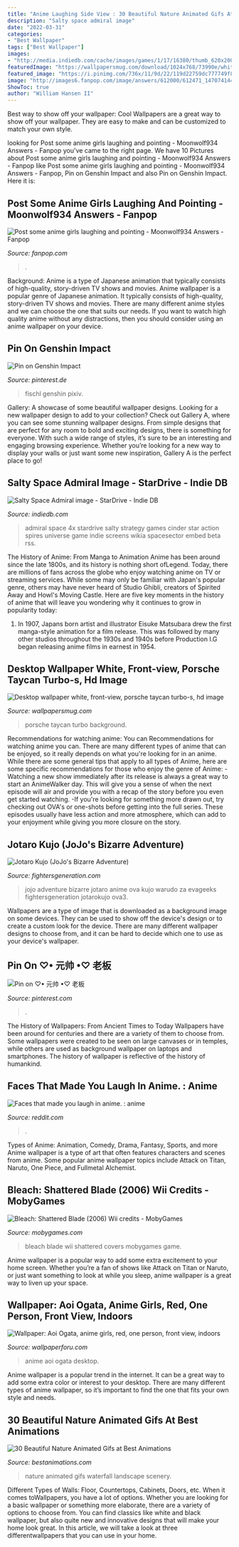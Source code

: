 ```yaml
---
title: "Anime Laughing Side View : 30 Beautiful Nature Animated Gifs At Best Animations"
description: "Salty space admiral image"
date: "2022-03-31"
categories:
- "Best Wallpaper"
tags: ["Best Wallpaper"]
images:
- "http://media.indiedb.com/cache/images/games/1/17/16380/thumb_620x2000/SceneHumanFinal.jpg"
featuredImage: "https://wallpapersmug.com/download/1024x768/73990e/white-porsche-taycan-turbo-s.jpg"
featured_image: "https://i.pinimg.com/736x/11/9d/22/119d22759dc777749f861103e5444cef.jpg"
image: "http://images6.fanpop.com/image/answers/612000/612471_1470741447181_405_300.jpg"
ShowToc: true
author: "William Hansen II"
---
```



Best way to show off your wallpaper:
Cool Wallpapers are a great way to show off your wallpaper. They are easy to make and can be customized to match your own style.

	

		
looking for Post some anime girls laughing and pointing - Moonwolf934 Answers - Fanpop you've came to the right page. We have 10 Pictures about Post some anime girls laughing and pointing - Moonwolf934 Answers - Fanpop like Post some anime girls laughing and pointing - Moonwolf934 Answers - Fanpop, Pin on Genshin Impact and also Pin on Genshin Impact. Here it is:
		
    
## Post Some Anime Girls Laughing And Pointing - Moonwolf934 Answers - Fanpop

<img loading=lazy src="http://images6.fanpop.com/image/answers/612000/612471_1470741447181_405_300.jpg" onerror="this.onerror=null;this.src='https://tse2.mm.bing.net/th?id=OIP.vY4lDN3NtkKe0fEi8lbk8gAAAA&amp;pid=15.1';" alt="Post some anime girls laughing and pointing - Moonwolf934 Answers - Fanpop">

_Source: fanpop.com_

>. 

	

Background: Anime is a type of Japanese animation that typically consists of high-quality, story-driven TV shows and movies.
Anime wallpaper is a popular genre of Japanese animation. It typically consists of high-quality, story-driven TV shows and movies. There are many different anime styles and we can choose the one that suits our needs. If you want to watch high quality anime without any distractions, then you should consider using an anime wallpaper on your device.

    
## Pin On Genshin Impact

<img loading=lazy src="https://i.pinimg.com/736x/11/9d/22/119d22759dc777749f861103e5444cef.jpg" onerror="this.onerror=null;this.src='https://tse3.mm.bing.net/th?id=OIP.nP8p1GWWn4D3cEtSdacdJQHaJ3&amp;pid=15.1';" alt="Pin on Genshin Impact">

_Source: pinterest.de_

>fischl genshin pixiv. 

	

Gallery: A showcase of some beautiful wallpaper designs.
Looking for a new wallpaper design to add to your collection? Check out Gallery A, where you can see some stunning wallpaper designs. From simple designs that are perfect for any room to bold and exciting designs, there is something for everyone. With such a wide range of styles, it’s sure to be an interesting and engaging browsing experience. Whether you’re looking for a new way to display your walls or just want some new inspiration, Gallery A is the perfect place to go!





	
	
    
## Salty Space Admiral Image - StarDrive - Indie DB

<img loading=lazy src="http://media.indiedb.com/cache/images/games/1/17/16380/thumb_620x2000/SceneHumanFinal.jpg" onerror="this.onerror=null;this.src='https://tse2.mm.bing.net/th?id=OIP.T1dOSjBaKBFVhuUTc2hhBgHaDT&amp;pid=15.1';" alt="Salty Space Admiral image - StarDrive - Indie DB">

_Source: indiedb.com_

>admiral space 4x stardrive salty strategy games cinder star action spires universe game indie screens wikia spacesector embed beta rss. 

	

The History of Anime: From Manga to Animation
Anime has been around since the late 1800s, and its history is nothing short ofLegend. Today, there are millions of fans across the globe who enjoy watching anime on TV or streaming services. While some may only be familiar with Japan's popular genre, others may have never heard of Studio Ghibli, creators of Spirited Away and Howl's Moving Castle. Here are five key moments in the history of anime that will leave you wondering why it continues to grow in popularity today:
1) In 1907, Japans born artist and illustrator Eisuke Matsubara drew the first manga-style animation for a film release. This was followed by many other studios throughout the 1930s and 1940s before Production I.G began releasing anime films in earnest in 1954.

    
## Desktop Wallpaper White, Front-view, Porsche Taycan Turbo-s, Hd Image

<img loading=lazy src="https://wallpapersmug.com/download/1024x768/73990e/white-porsche-taycan-turbo-s.jpg" onerror="this.onerror=null;this.src='https://tse3.mm.bing.net/th?id=OIP.tVBwa7H4PHXEXZ8flmVtIwHaFj&amp;pid=15.1';" alt="Desktop wallpaper white, front-view, porsche taycan turbo-s, hd image">

_Source: wallpapersmug.com_

>porsche taycan turbo background. 

	

Recommendations for watching anime: You can
Recommendations for watching anime you can. There are many different types of anime that can be enjoyed, so it really depends on what you're looking for in an anime. While there are some general tips that apply to all types of Anime, here are some specific recommendations for those who enjoy the genre of Anime: 
-Watching a new show immediately after its release is always a great way to start an AnimeWalker day. This will give you a sense of when the next episode will air and provide you with a recap of the story before you even get started watching. 
-If you're looking for something more drawn out, try checking out OVA's or one-shots before getting into the full series. These episodes usually have less action and more atmosphere, which can add to your enjoyment while giving you more closure on the story.

    
## Jotaro Kujo (JoJo&#039;s Bizarre Adventure)

<img loading=lazy src="http://www.fightersgeneration.com/nx3/char/jotarokujo-ova3.jpg" onerror="this.onerror=null;this.src='https://tse3.mm.bing.net/th?id=OIP.ZWdGYZ6n-1h32y8jugyuoQHaFr&amp;pid=15.1';" alt="Jotaro Kujo (JoJo&#039;s Bizarre Adventure)">

_Source: fightersgeneration.com_

>jojo adventure bizarre jotaro anime ova kujo warudo za evageeks fightersgeneration jotarokujo ova3. 

	

Wallpapers are a type of image that is downloaded as a background image on some devices. They can be used to show off the device's design or to create a custom look for the device. There are many different wallpaper designs to choose from, and it can be hard to decide which one to use as your device's wallpaper.

    
## Pin On ♡• 元帅 •♡ 老板

<img loading=lazy src="https://i.pinimg.com/736x/8a/62/8f/8a628f75d01e62ce96d1193c6553abc4.jpg" onerror="this.onerror=null;this.src='https://tse3.mm.bing.net/th?id=OIP.n6d40lnSz2gLAFk86GVrEwHaJ3&amp;pid=15.1';" alt="Pin on ♡• 元帅 •♡ 老板">

_Source: pinterest.com_

>. 

	

The History of Wallpapers: From Ancient Times to Today
Wallpapers have been around for centuries and there are a variety of them to choose from. Some wallpapers were created to be seen on large canvases or in temples, while others are used as background wallpaper on laptops and smartphones. The history of wallpaper is reflective of the history of humankind.

    
## Faces That Made You Laugh In Anime. : Anime

<img loading=lazy src="https://external-preview.redd.it/0z9sH35i5rb5i9MlBjnTf7C_ZslMn6B81l5pNcUU6C4.jpg?auto=webp&amp;s=428bc5f63166df28965e760d673bf93cd8277092" onerror="this.onerror=null;this.src='https://tse2.mm.bing.net/th?id=OIP.VRz5wBleTIfn8B3RJnBUcAHaFL&amp;pid=15.1';" alt="Faces that made you laugh in anime. : anime">

_Source: reddit.com_

>. 

	

Types of Anime: Animation, Comedy, Drama, Fantasy, Sports, and more
Anime wallpaper is a type of art that often features characters and scenes from anime. Some popular anime wallpaper topics include Attack on Titan, Naruto, One Piece, and Fullmetal Alchemist.

    
## Bleach: Shattered Blade (2006) Wii Credits - MobyGames

<img loading=lazy src="https://www.mobygames.com/images/covers/l/208344-bleach-shattered-blade-wii-front-cover.jpg" onerror="this.onerror=null;this.src='https://tse4.mm.bing.net/th?id=OIP.k2JzW-gKYWgsh5J3p6gFrADSEp&amp;pid=15.1';" alt="Bleach: Shattered Blade (2006) Wii credits - MobyGames">

_Source: mobygames.com_

>bleach blade wii shattered covers mobygames game. 

	

Anime wallpaper is a popular way to add some extra excitement to your home screen. Whether you’re a fan of shows like Attack on Titan or Naruto, or just want something to look at while you sleep, anime wallpaper is a great way to liven up your space.

    
## Wallpaper: Aoi Ogata, Anime Girls, Red, One Person, Front View, Indoors

<img loading=lazy src="https://wallpaperforu.com/wp-content/uploads/2020/05/anime-wallpaper-20052818511113-1024x576.jpg" onerror="this.onerror=null;this.src='https://tse1.mm.bing.net/th?id=OIP.dtQ0xkh1IKvJxveXEGwjHAHaEK&amp;pid=15.1';" alt="Wallpaper: Aoi Ogata, anime girls, red, one person, front view, indoors">

_Source: wallpaperforu.com_

>anime aoi ogata desktop. 

	

Anime wallpaper is a popular trend in the internet. It can be a great way to add some extra color or interest to your desktop. There are many different types of anime wallpaper, so it’s important to find the one that fits your own style and needs.

    
## 30 Beautiful Nature Animated Gifs At Best Animations

<img loading=lazy src="https://bestanimations.com/Nature/nature-waterfall-animated-gif-5.gif" onerror="this.onerror=null;this.src='https://tse3.mm.bing.net/th?id=OIP.QDdl125AZ2vST8DQ-oj0PgAAAA&amp;pid=15.1';" alt="30 Beautiful Nature Animated Gifs at Best Animations">

_Source: bestanimations.com_

>nature animated gifs waterfall landscape scenery. 

	

Different Types of Walls: Floor, Countertops, Cabinets, Doors, etc.
When it comes toWallpapers, you have a lot of options. Whether you are looking for a basic wallpaper or something more elaborate, there are a variety of options to choose from. You can find classics like white and black wallpaper, but also quite new and innovative designs that will make your home look great. In this article, we will take a look at three differentwallpapers that you can use in your home.

